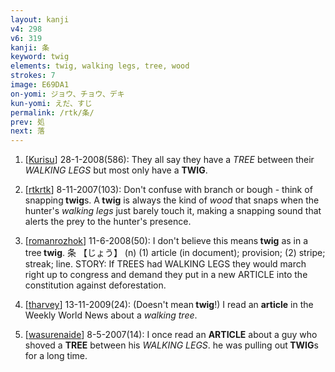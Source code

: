 ```yaml
---
layout: kanji
v4: 298
v6: 319
kanji: 条
keyword: twig
elements: twig, walking legs, tree, wood
strokes: 7
image: E69DA1
on-yomi: ジョウ、チョウ、デキ
kun-yomi: えだ、すじ
permalink: /rtk/条/
prev: 処
next: 落
---
```


1) [<a href="http://kanji.koohii.com/profile/Kurisu">Kurisu</a>] 28-1-2008(586): They all say they have a <em>TREE</em> between their <em>WALKING LEGS</em> but most only have a <strong>TWIG</strong>.

2) [<a href="http://kanji.koohii.com/profile/rtkrtk">rtkrtk</a>] 8-11-2007(103): Don&#039;t confuse with branch or bough - think of snapping<strong> twig</strong>s. A<strong> twig</strong> is always the kind of <em>wood</em> that snaps when the hunter&#039;s <em>walking legs</em> just barely touch it, making a snapping sound that alerts the prey to the hunter&#039;s presence.

3) [<a href="http://kanji.koohii.com/profile/romanrozhok">romanrozhok</a>] 11-6-2008(50): I don&#039;t believe this means<strong> twig</strong> as in a tree<strong> twig</strong>. 条 【じょう】 (n) (1) article (in document); provision; (2) stripe; streak; line. STORY: If TREES had WALKING LEGS they would march right up to congress and demand they put in a new ARTICLE into the constitution against deforestation.

4) [<a href="http://kanji.koohii.com/profile/tharvey">tharvey</a>] 13-11-2009(24): (Doesn&#039;t mean<strong> twig</strong>!) I read an <strong>article</strong> in the Weekly World News about a <em>walking</em> <em>tree</em>.

5) [<a href="http://kanji.koohii.com/profile/wasurenaide">wasurenaide</a>] 8-5-2007(14): I once read an <strong>ARTICLE</strong> about a guy who shoved a <strong>TREE</strong> between his <em>WALKING LEGS</em>. he was pulling out<strong> TWIG</strong>s for a long time.

